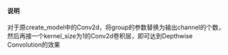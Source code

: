 #### 说明
对于原create_model中的Conv2d，将group的参数替换为输出channel的个数，然后再接一个kernel_size为1的Conv2d卷积层，即可达到Depthwise Convolution的效果